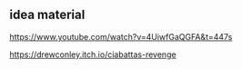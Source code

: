 ## idea material

https://www.youtube.com/watch?v=4UiwfGaQGFA&t=447s

https://drewconley.itch.io/ciabattas-revenge

